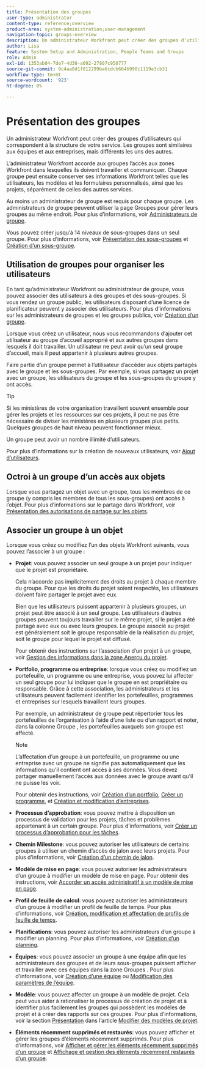 ```yaml
---
title: Présentation des groupes
user-type: administrator
content-type: reference;overview
product-area: system-administration;user-management
navigation-topic: groups-overview
description: Un administrateur Workfront peut créer des groupes d’utilisateurs qui correspondent à la structure de votre service. Les groupes sont similaires aux équipes et aux entreprises, mais différents les uns des autres.
author: Lisa
feature: System Setup and Administration, People Teams and Groups
role: Admin
exl-id: 1353ab04-7de7-4d30-a092-27807c950777
source-git-commit: 9c4aa8d1f812299ba6cdcb664b990c1119e3cb31
workflow-type: tm+mt
source-wordcount: '923'
ht-degree: 0%

---
```


# Présentation des groupes

Un administrateur Workfront peut créer des groupes d’utilisateurs qui correspondent à la structure de votre service. Les groupes sont similaires aux équipes et aux entreprises, mais différents les uns des autres.

L’administrateur Workfront accorde aux groupes l’accès aux zones Workfront dans lesquelles ils doivent travailler et communiquer. Chaque groupe peut ensuite conserver ses informations Workfront telles que les utilisateurs, les modèles et les formulaires personnalisés, ainsi que les projets, séparément de celles des autres services.

Au moins un administrateur de groupe est requis pour chaque groupe. Les administrateurs de groupe peuvent utiliser la page Groupes pour gérer leurs groupes au même endroit. Pour plus d’informations, voir [Administrateurs de groupe](../../../administration-and-setup/manage-groups/group-roles/group-administrators.md).

Vous pouvez créer jusqu’à 14 niveaux de sous-groupes dans un seul groupe. Pour plus d’informations, voir [Présentation des sous-groupes](../../../administration-and-setup/manage-groups/groups-overview/subgroups.md) et [Création d’un sous-groupe](../../../administration-and-setup/manage-groups/create-and-manage-subgroups/create-a-subgroup.md).

## Utilisation de groupes pour organiser les utilisateurs

En tant qu’administrateur Workfront ou administrateur de groupe, vous pouvez associer des utilisateurs à des groupes et des sous-groupes. Si vous rendez un groupe public, les utilisateurs disposant d’une licence de planificateur peuvent y associer des utilisateurs. Pour plus d’informations sur les administrateurs de groupes et les groupes publics, voir [Création d’un groupe](../../../administration-and-setup/manage-groups/create-and-manage-groups/create-a-group.md).

Lorsque vous créez un utilisateur, nous vous recommandons d’ajouter cet utilisateur au groupe d’accueil approprié et aux autres groupes dans lesquels il doit travailler. Un utilisateur ne peut avoir qu’un seul groupe d’accueil, mais il peut appartenir à plusieurs autres groupes.

Faire partie d’un groupe permet à l’utilisateur d’accéder aux objets partagés avec le groupe et les sous-groupes. Par exemple, si vous partagez un projet avec un groupe, les utilisateurs du groupe et les sous-groupes du groupe y ont accès.

>[!TIP]
>
>Si les ministères de votre organisation travaillent souvent ensemble pour gérer les projets et les ressources sur ces projets, il peut ne pas être nécessaire de diviser les ministères en plusieurs groupes plus petits. Quelques groupes de haut niveau peuvent fonctionner mieux.

Un groupe peut avoir un nombre illimité d’utilisateurs.

Pour plus d’informations sur la création de nouveaux utilisateurs, voir [Ajout d’utilisateurs](../../../administration-and-setup/add-users/add-users.md).

## Octroi à un groupe d’un accès aux objets

Lorsque vous partagez un objet avec un groupe, tous les membres de ce groupe (y compris les membres de tous les sous-groupes) ont accès à l’objet. Pour plus d’informations sur le partage dans Workfront, voir [Présentation des autorisations de partage sur les objets](../../../workfront-basics/grant-and-request-access-to-objects/sharing-permissions-on-objects-overview.md).

## Associer un groupe à un objet

Lorsque vous créez ou modifiez l’un des objets Workfront suivants, vous pouvez l’associer à un groupe :

* **Projet**: vous pouvez associer un seul groupe à un projet pour indiquer que le projet est propriétaire.

  Cela n’accorde pas implicitement des droits au projet à chaque membre du groupe. Pour que les droits du projet soient respectés, les utilisateurs doivent faire partager le projet avec eux.

  Bien que les utilisateurs puissent appartenir à plusieurs groupes, un projet peut être associé à un seul groupe. Les utilisateurs d’autres groupes peuvent toujours travailler sur le même projet, si le projet a été partagé avec eux ou avec leurs groupes. Le groupe associé au projet est généralement soit le groupe responsable de la réalisation du projet, soit le groupe pour lequel le projet est diffusé.

  Pour obtenir des instructions sur l’association d’un projet à un groupe, voir [Gestion des informations dans la zone Aperçu du projet](../../../manage-work/projects/manage-projects/understand-project-overview-area.md).

* **Portfolio, programme ou entreprise**: lorsque vous créez ou modifiez un portefeuille, un programme ou une entreprise, vous pouvez lui affecter un seul groupe pour lui indiquer que le groupe en est propriétaire ou responsable. Grâce à cette association, les administrateurs et les utilisateurs peuvent facilement identifier les portefeuilles, programmes et entreprises sur lesquels travaillent leurs groupes.

  Par exemple, un administrateur de groupe peut répertorier tous les portefeuilles de l’organisation à l’aide d’une liste ou d’un rapport et noter, dans la colonne Groupe , les portefeuilles auxquels son groupe est affecté.

  >[!NOTE]
  >
  >L’affectation d’un groupe à un portefeuille, un programme ou une entreprise avec un groupe ne signifie pas automatiquement que les informations qu’il contient ont accès à ses données. Vous devez partager manuellement l’accès aux données avec le groupe avant qu’il ne puisse les voir.

  Pour obtenir des instructions, voir [Création d’un portfolio](../../../manage-work/portfolios/create-and-manage-portfolios/create-portfolios.md), [Créer un programme](../../../manage-work/portfolios/create-and-manage-programs/create-program.md), et [Création et modification d’entreprises](../../../administration-and-setup/set-up-workfront/organizational-setup/create-and-edit-companies.md).

* **Processus d’approbation**: vous pouvez mettre à disposition un processus de validation pour les projets, tâches et problèmes appartenant à un certain groupe. Pour plus d’informations, voir [Créer un processus d’approbation pour les tâches](../../../administration-and-setup/customize-workfront/configure-approval-milestone-processes/create-approval-processes.md).
* **Chemin Milestone**: vous pouvez autoriser les utilisateurs de certains groupes à utiliser un chemin d’accès de jalon avec leurs projets. Pour plus d’informations, voir [Création d’un chemin de jalon](../../../administration-and-setup/customize-workfront/configure-approval-milestone-processes/create-milestone-path.md).
* **Modèle de mise en page**: vous pouvez autoriser les administrateurs d’un groupe à modifier un modèle de mise en page. Pour obtenir des instructions, voir [Accorder un accès administratif à un modèle de mise en page](../../../administration-and-setup/customize-workfront/use-layout-templates/grant-admin-access-layout-template.md).

* **Profil de feuille de calcul**: vous pouvez autoriser les administrateurs d’un groupe à modifier un profil de feuille de temps. Pour plus d’informations, voir [Création, modification et affectation de profils de feuille de temps](../../../timesheets/create-and-manage-timesheets/create-timesheet-profiles.md).

* **Planifications**: vous pouvez autoriser les administrateurs d’un groupe à modifier un planning. Pour plus d’informations, voir [Création d’un planning](../../../administration-and-setup/set-up-workfront/configure-timesheets-schedules/create-schedules.md).
* **Équipes**: vous pouvez associer un groupe à une équipe afin que les administrateurs des groupes et de leurs sous-groupes puissent afficher et travailler avec ces équipes dans la zone Groupes . Pour plus d’informations, voir [Création d’une équipe](../../../people-teams-and-groups/create-and-manage-teams/create-a-team.md) ou [Modification des paramètres de l’équipe](../../../people-teams-and-groups/create-and-manage-teams/edit-team-settings.md).
* **Modèle**: vous pouvez affecter un groupe à un modèle de projet. Cela peut vous aider à rationaliser le processus de création de projet et à identifier plus facilement les groupes qui possèdent les modèles de projet et à créer des rapports sur ces groupes. Pour plus d’informations, voir la section [Présentation](../../../manage-work/projects/create-and-manage-templates/edit-templates.md#overview) dans l’article [Modifier des modèles de projet](../../../manage-work/projects/create-and-manage-templates/edit-templates.md).

* **Éléments récemment supprimés et restaurés**: vous pouvez afficher et gérer les groupes d’éléments récemment supprimés. Pour plus d’informations, voir [Afficher et gérer les éléments récemment supprimés d’un groupe](../../../administration-and-setup/manage-groups/work-with-group-objects/view-manage-groups-recently-deleted-objects.md) et [Affichage et gestion des éléments récemment restaurés d’un groupe](../../../administration-and-setup/manage-groups/work-with-group-objects/view-manage-groups-recently-restored-objects.md).
